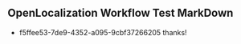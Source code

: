 ## OpenLocalization Workflow Test MarkDown
* f5ffee53-7de9-4352-a095-9cbf37266205 
thanks!<!--HONumber=Mar16_HO2-->
